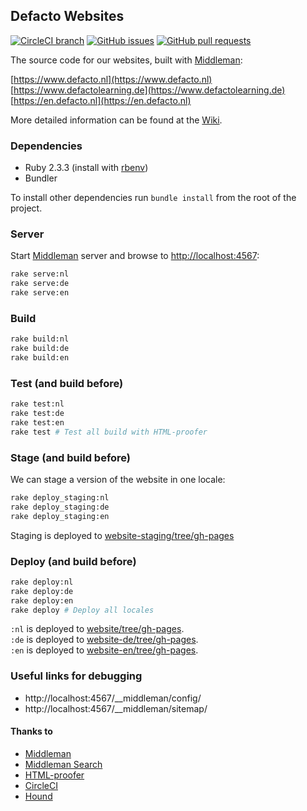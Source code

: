 ## Defacto Websites

 [![CircleCI branch](https://img.shields.io/circleci/project/github/DefactoSoftware/website/master.svg)](https://circleci.com/gh/DefactoSoftware/website) [![GitHub issues](https://img.shields.io/github/issues/defactosoftware/website.svg)](https://github.com/defactosoftware/website/issues) [![GitHub pull requests](https://img.shields.io/github/issues-pr/defactosoftware/website.svg)](https://github.com/DefactoSoftware/website/pulls)

The source code for our websites, built with [Middleman](https://middlemanapp.com/):

[https://www.defacto.nl](https://www.defacto.nl)  
[https://www.defactolearning.de](https://www.defactolearning.de)  
[https://en.defacto.nl](https://en.defacto.nl)

More detailed information can be found at the [Wiki](https://github.com/DefactoSoftware/website/wiki).

### Dependencies

-   Ruby 2.3.3 (install with [rbenv](https://github.com/sstephenson/rbenv))
-   Bundler

To install other dependencies run `bundle install` from the root of the project.

### Server

Start [Middleman](https://middlemanapp.com) server and browse to [http://localhost:4567](http://localhost:4567):

```bash
rake serve:nl
rake serve:de
rake serve:en
```

### Build

```bash
rake build:nl
rake build:de
rake build:en
```

### Test (and build before)

```bash
rake test:nl
rake test:de
rake test:en
rake test # Test all build with HTML-proofer
```

### Stage (and build before)

We can stage a version of the website in one locale:

```bash
rake deploy_staging:nl
rake deploy_staging:de
rake deploy_staging:en
```

Staging is deployed to [website-staging/tree/gh-pages](https://github.com/DefactoSoftware/website-staging/tree/gh-pages)

### Deploy (and build before)

```bash
rake deploy:nl
rake deploy:de
rake deploy:en
rake deploy # Deploy all locales
```

`:nl` is deployed to [website/tree/gh-pages](https://github.com/DefactoSoftware/website/tree/gh-pages).  
`:de` is deployed to [website-de/tree/gh-pages](https://github.com/DefactoSoftware/website-de/tree/gh-pages).  
`:en` is deployed to [website-en/tree/gh-pages](https://github.com/DefactoSoftware/website-en/tree/gh-pages).

### Useful links for debugging

- http://localhost:4567/__middleman/config/
- http://localhost:4567/__middleman/sitemap/

#### Thanks to

- [Middleman](https://middlemanapp.com/)
- [Middleman Search](https://github.com/manastech/middleman-search)
- [HTML-proofer](https://github.com/gjtorikian/html-proofer)
- [CircleCI](https://circleci.com/)
- [Hound](https://houndci.com/)
